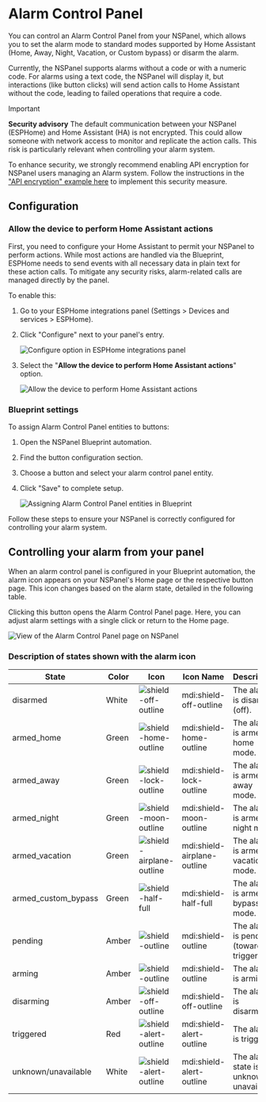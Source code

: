 # Alarm Control Panel

You can control an Alarm Control Panel from your NSPanel, which allows you to set the alarm mode to standard 
modes supported by Home Assistant (Home, Away, Night, Vacation, or Custom bypass) or disarm the alarm.

Currently, the NSPanel supports alarms without a code or with a numeric code. For alarms using a text code, 
the NSPanel will display it, but interactions (like button clicks) will send action calls to Home Assistant 
without the code, leading to failed operations that require a code.

> [!IMPORTANT]
> **Security advisory**
> The default communication between your NSPanel (ESPHome) and Home Assistant (HA) is not encrypted. This 
> could allow someone with network access to monitor and replicate the action calls. This risk is 
> particularly relevant when controlling your alarm system.
>
> To enhance security, we strongly recommend enabling API encryption for NSPanel users managing an Alarm 
> system. Follow the instructions in the ["API encryption" example here](customization.md#api-encryption) 
> to implement this security measure.
## Configuration

### Allow the device to perform Home Assistant actions

First, you need to configure your Home Assistant to permit your NSPanel to perform actions. While 
most actions are handled via the Blueprint, ESPHome needs to send events with all necessary data in 
plain text for these action calls. To mitigate any security risks, alarm-related calls are managed 
directly by the panel.

To enable this:
1. Go to your ESPHome integrations panel (Settings > Devices and services > ESPHome).
2. Click "Configure" next to your panel's entry.

   ![Configure option in ESPHome integrations panel](https://github.com/Blackymas/NSPanel_HA_Blueprint/assets/94725493/37bfc622-c0cd-4941-a397-3eeb2ddbe6a2)

3. Select the "**Allow the device to perform Home Assistant actions**" option.

   ![Allow the device to perform Home Assistant actions](pics/Allow_the_device_to_perform_Home_Assistant_actions.png)

### Blueprint settings

To assign Alarm Control Panel entities to buttons:
1. Open the NSPanel Blueprint automation.
2. Find the button configuration section.
3. Choose a button and select your alarm control panel entity.
4. Click "Save" to complete setup.

   ![Assigning Alarm Control Panel entities in Blueprint](pics/ha_blueprint_home_custom_buttons_alarm.png)

Follow these steps to ensure your NSPanel is correctly configured for controlling your alarm system.
## Controlling your alarm from your panel

When an alarm control panel is configured in your Blueprint automation, the alarm icon appears on your 
NSPanel's Home page or the respective button page. This icon changes based on the alarm state, detailed 
in the following table.

Clicking this button opens the Alarm Control Panel page. Here, you can adjust alarm settings with a 
single click or return to the Home page.

![View of the Alarm Control Panel page on NSPanel](https://github.com/Blackymas/NSPanel_HA_Blueprint/assets/94725493/bc312981-3d5a-42c7-b0b4-203457ff549f)
### Description of states shown with the alarm icon

<!-- markdownlint-disable MD013 -->
State | Color | Icon | Icon Name | Description
-- | -- | -- | -- | --
disarmed | White | ![shield-off-outline](https://github.com/Blackymas/NSPanel_HA_Blueprint/assets/94725493/5b1c8219-3958-4096-9100-0b4ef47e7dac) | mdi:shield-off-outline | The alarm is disarmed (off).
armed_home | Green | ![shield-home-outline](https://github.com/Blackymas/NSPanel_HA_Blueprint/assets/94725493/1ed9347b-139a-4729-a795-b08934b56581) | mdi:shield-home-outline | The alarm is armed in home mode.
armed_away | Green | ![shield-lock-outline](https://github.com/Blackymas/NSPanel_HA_Blueprint/assets/94725493/998db33c-3ec5-47dd-9686-c28eee81e9eb) | mdi:shield-lock-outline | The alarm is armed in away mode.
armed_night | Green | ![shield-moon-outline](https://github.com/Blackymas/NSPanel_HA_Blueprint/assets/94725493/84528bca-577d-4a43-8366-e6f9e41bc7b4) | mdi:shield-moon-outline | The alarm is armed in night mode.
armed_vacation | Green | ![shield-airplane-outline](https://github.com/Blackymas/NSPanel_HA_Blueprint/assets/94725493/067218de-ec8c-4fce-a427-7848a7ae9f27) | mdi:shield-airplane-outline | The alarm is armed in vacation mode.
armed_custom_bypass | Green | ![shield-half-full](https://github.com/Blackymas/NSPanel_HA_Blueprint/assets/94725493/af7ed346-28eb-4796-b62b-2a51e9cb6272) | mdi:shield-half-full | The alarm is armed in bypass mode.
pending | Amber | ![shield-outline](https://github.com/Blackymas/NSPanel_HA_Blueprint/assets/94725493/31bcd613-04d6-455a-a443-3299211d487e) | mdi:shield-outline | The alarm is pending (towards triggered).
arming | Amber | ![shield-outline](https://github.com/Blackymas/NSPanel_HA_Blueprint/assets/94725493/31bcd613-04d6-455a-a443-3299211d487e) | mdi:shield-outline | The alarm is arming.
disarming | Amber | ![shield-off-outline](https://github.com/Blackymas/NSPanel_HA_Blueprint/assets/94725493/37c02584-dd65-4575-8d95-c7346de599e4) | mdi:shield-off-outline | The alarm is disarming.
triggered | Red | ![shield-alert-outline](https://github.com/Blackymas/NSPanel_HA_Blueprint/assets/94725493/ee1ec55b-e671-4aa0-9baa-77eb2a8c8c7f) | mdi:shield-alert-outline | The alarm is triggered.
unknown/unavailable | White | ![shield-alert-outline](https://github.com/Blackymas/NSPanel_HA_Blueprint/assets/94725493/a382e5ab-2e16-453c-bc9b-b3dcd3825de7) | mdi:shield-alert-outline | The alarm state is unknown or unavailable.
<!-- markdownlint-enable MD013 -->
